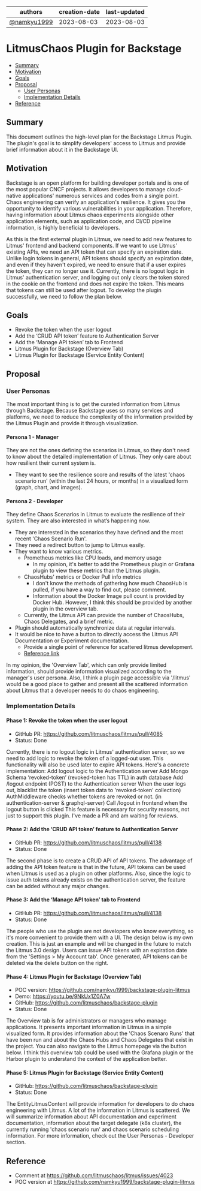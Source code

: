 | authors                                      | creation-date | last-updated |
|----------------------------------------------|---------------|--------------|
| [@namkyu1999](https://github.com/namkyu1999) | 2023-08-03    | 2023-08-03   |

# LitmusChaos Plugin for Backstage

- [Summary](#summary)
- [Motivation](#motivation)
- [Goals](#goals)
- [Proposal](#proposal)
  - [User Personas](#user-personas)
  - [Implementation Details](#implementation-details)
- [Reference](#reference)

## Summary

This document outlines the high-level plan for the Backstage Litmus Plugin. The plugin's goal is to simplify developers' access to Litmus and provide brief information about it in the Backstage UI.

## Motivation

Backstage is an open platform for building developer portals and is one of the most popular CNCF projects. It allows developers to manage cloud-native applications' numerous services and codes from a single point. Chaos engineering can verify an application's resilience. It gives you the opportunity to identify various vulnerabilities in your application. Therefore, having information about Litmus chaos experiments alongside other application elements, such as application code, and CI/CD pipeline information, is highly beneficial to developers.

As this is the first external plugin in Litmus, we need to add new features to Litmus' frontend and backend components. If we want to use Litmus' existing APIs, we need an API token that can specify an expiration date. Unlike login tokens in general, API tokens should specify an expiration date, and even if they haven't expired, we need to ensure that if a user expires the token, they can no longer use it. Currently, there is no logout logic in Litmus' authentication server, and logging out only clears the token stored in the cookie on the frontend and does not expire the token. This means that tokens can still be used after logout. To develop the plugin successfully, we need to follow the plan below.

## Goals

- Revoke the token when the user logout
- Add the ‘CRUD API token’ feature to Authentication Server
- Add the ‘Manage API token’ tab to Frontend
- Litmus Plugin for Backstage (Overview Tab)
- Litmus Plugin for Backstage (Service Entity Content)

## Proposal

### User Personas

The most important thing is to get the curated information from Litmus through Backstage. Because Backstage uses so many services and platforms, we need to reduce the complexity of the information provided by the Litmus Plugin and provide it through visualization.

#### Persona 1 - Manager

They are not the ones defining the scenarios in Litmus, so they don't need to know about the detailed implementation of Litmus. They only care about how resilient their current system is.

- They want to see the resilience score and results of the latest 'chaos scenario run' (within the last 24 hours, or months) in a visualized form (graph, chart, and images).

#### Persona 2 - Developer

They define Chaos Scenarios in Litmus to evaluate the resilience of their system. They are also interested in what’s happening now.

- They are interested in the scenarios they have defined and the most recent 'Chaos Scenario Run'.
- They need a redirect button to jump to Litmus easily.
- They want to know various metrics.
  - Prometheus metrics like CPU loads, and memory usage
    - In my opinion, it's better to add the Prometheus plugin or Grafana plugin to view these metrics than the Litmus plugin.
  - ChaosHubs' metrics or Docker Pull info metrics
    - I don't know the methods of gathering how much ChaosHub is pulled, if you have a way to find out, please comment.
    - Information about the Docker Image pull count is provided by Docker Hub. However, I think this should be provided by another plugin in the overview tab.
  - Currently, the Litmus API can provide the number of ChaosHubs, Chaos Delegates, and a brief metric.
- Plugin should automatically synchronize data at regular intervals.
- It would be nice to have a button to directly access the Litmus API Documentation or Experiment documentation.
  - Provide a single point of reference for scattered litmus development.
  - [Reference link](https://github.com/backstage/backstage/tree/master/plugins/codescene)

In my opinion, the 'Overview Tab', which can only provide limited information, should provide information visualized according to the manager's user persona. Also, I think a plugin page accessible via '/litmus' would be a good place to gather and present all the scattered information about Litmus that a developer needs to do chaos engineering.

### Implementation Details

#### Phase 1: Revoke the token when the user logout

- GitHub PR: https://github.com/litmuschaos/litmus/pull/4085
- Status: Done

Currently, there is no logout logic in Litmus' authentication server, so we need to add logic to revoke the token of a logged-out user. This functionality will also be used later to expire API tokens. Here's a concrete implementation:
Add logout logic to the Authentication server
Add Mongo Schema ‘revoked-token’ (revoked-token has TTL) in auth database
Add /logout endpoint (POST) to the Authentication server
When the user logs out, blacklist the token (insert token data to 'revoked-token' collection)
AuthMiddleware checks whether tokens are revoked or not. (in authentication-server & graphql-server)
Call /logout in frontend when the logout button is clicked
This feature is necessary for security reasons, not just to support this plugin. I've made a PR and am waiting for reviews.

#### Phase 2: Add the ‘CRUD API token’ feature to Authentication Server

- GitHub PR: https://github.com/litmuschaos/litmus/pull/4138
- Status: Done

The second phase is to create a CRUD API of API tokens. The advantage of adding the API token feature is that in the future, API tokens can be used when Litmus is used as a plugin on other platforms. Also, since the logic to issue auth tokens already exists on the authentication server, the feature can be added without any major changes.

#### Phase 3: Add the ‘Manage API token’ tab to Frontend

- GitHub PR: https://github.com/litmuschaos/litmus/pull/4138
- Status: Done

The people who use the plugin are not developers who know everything, so it's more convenient to provide them with a UI. The design below is my own creation. This is just an example and will be changed in the future to match the Litmus 3.0 design. Users can issue API tokens with an expiration date from the 'Settings > My Account tab'. Once generated, API tokens can be deleted via the delete button on the right.

#### Phase 4: Litmus Plugin for Backstage (Overview Tab)

- POC version: https://github.com/namkyu1999/backstage-plugin-litmus
- Demo: https://youtu.be/9NkUx1Z0A7w
- GitHub: https://github.com/litmuschaos/backstage-plugin
- Status: Done

The Overview tab is for administrators or managers who manage applications. It presents important information in Litmus in a simple visualized form. It provides information about the 'Chaos Scenaro Runs' that have been run and about the Chaos Hubs and Chaos Delegates that exist in the project. You can also navigate to the Litmus homepage via the button below. I think this overview tab could be used with the Grafana plugin or the Harbor plugin to understand the context of the application better.

#### Phase 5: Litmus Plugin for Backstage (Service Entity Content)

- GitHub: https://github.com/litmuschaos/backstage-plugin
- Status: Done

The EntityLitmusContent will provide information for developers to do chaos engineering with Litmus. A lot of the information in Litmus is scattered. We will summarize information about API documentation and experiment documentation, information about the target delegate (k8s cluster), the currently running 'chaos scenario run' and chaos scenario scheduling information. For more information, check out the User Personas - Developer section.

## Reference

- Comment at https://github.com/litmuschaos/litmus/issues/4023
- POC version at https://github.com/namkyu1999/backstage-plugin-litmus
